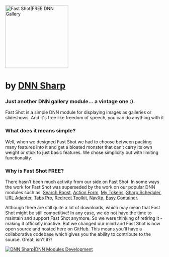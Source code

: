 <a href="http://www.dnnsharp.com/dnn/modules/fastshot-gallery">
<img src="http://static.dnnsharp.com/logo/dnn-modules/fast-shot-gallery-400x400t.png" alt="Fast Shot|FREE DNN Gallery" width="200"></a>
<h1> by <a href="http://www.dnnsharp.com/dnn/modules/fastshot-gallery">DNN Sharp</a></h1>

<h3>Just another DNN gallery module... a vintage one :).</h3>

Fast Shot is a simple DNN module for displaying images as galleries or slideshows. 
And it's free like freedom of speech, you can do anything with it

<h3>What does it means simple?</h3>

Well, when we designed Fast Shot we had to choose between packing many features into it 
and get a bloated monster that can’t carry its own weight or stick to just basic features. 
We chose simplicity but with limiting functionality.

<h3>Why is Fast Shot FREE?</h3>

There hasn't been much activity from our side on Fast Shot. In some ways the work for Fast Shot 
was superseded by the work on our popular DNN modules such as:
<a href="http://www.dnnsharp.com/dnn/modules/search-boost">Search Boost</a>,
<a href="http://www.dnnsharp.com/dnn/modules/action-form-builder">Action Form</a>,
<a href="http://www.dnnsharp.com/dnn/modules/my-custom-tokens">My Tokens</a>,
<a href="http://www.dnnsharp.com/dnn/modules/sharp-task-scheduler">Sharp Scheduler</a>,
<a href="http://www.dnnsharp.com/dnn/modules/seo-rewriter/url-adapter">URL Adapter</a>,
<a href="http://www.dnnsharp.com/dnn/modules/tabs-pro">Tabs Pro</a>,
<a href="http://www.dnnsharp.com/dnn/modules/workflow-segementation/redirect-toolkit">Redirect Toolkit</a>,
<a href="http://www.dnnsharp.com/dnn/modules/navxp-menus">NavXp</a>,
<a href="http://www.dnnsharp.com/dnn/modules/easy-container">Easy Container</a>.

Although there are still quite a lot of downloads, which may mean that Fast Shot might be still competitive! 
In any case, we do not have the time to maintain and support Fast Shot anymore. 
So we were thinking of retiring it - making it officially inactive. 
But we changed our mind and Fast Shot is now open source and hosted here on GitHub.
This means you’ll have a collaborative codebase which gives you the ability to contribute to the source. Great, isn't it?!

<a href="http://www.dnnsharp.com/">
<img src="http://static.dnnsharp.com/logo/dnnsharp-v1-200.png" alt=" DNN Sharp|DNN Modules Development"></a>

